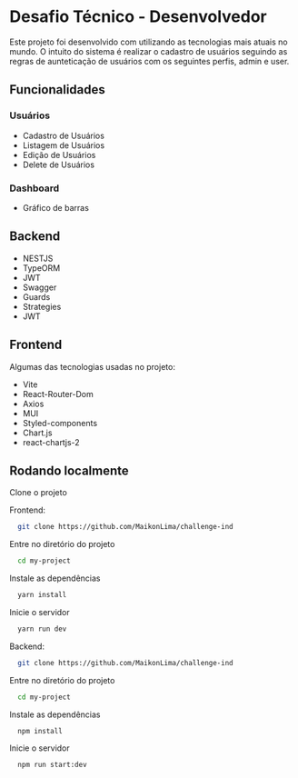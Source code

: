 
# Desafio Técnico - Desenvolvedor

Este projeto foi desenvolvido com utilizando as tecnologias mais atuais no mundo. O intuito do sistema é realizar o cadastro de usuários seguindo as regras de aunteticação de usuários com os seguintes perfis, admin e user.

## Funcionalidades

### Usuários
- Cadastro de Usuários
- Listagem de Usuários
- Edição de Usuários
- Delete de Usuários

### Dashboard
- Gráfico de barras

## Backend

- NESTJS
- TypeORM
- JWT
- Swagger
- Guards
- Strategies
- JWT

## Frontend

Algumas das tecnologias usadas no projeto:

- Vite
- React-Router-Dom
- Axios
- MUI
- Styled-components
- Chart.js
- react-chartjs-2

## Rodando localmente

Clone o projeto

Frontend:

```bash
  git clone https://github.com/MaikonLima/challenge-ind
```

Entre no diretório do projeto

```bash
  cd my-project
```

Instale as dependências

```bash
  yarn install
```

Inicie o servidor

```bash
  yarn run dev
```

Backend:

```bash
  git clone https://github.com/MaikonLima/challenge-ind
```

Entre no diretório do projeto

```bash
  cd my-project
```

Instale as dependências

```bash
  npm install
```

Inicie o servidor

```bash
  npm run start:dev
```


